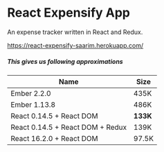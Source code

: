 # React Expensify App

An expense tracker written in React and Redux.

https://react-expensify-saarim.herokuapp.com/



##### This gives us following approximations

Name  | Size
------------- | -------------
Ember 2.2.0     | 435K
Ember 1.13.8    | 486K
React 0.14.5 + React DOM |          **133K**
React 0.14.5 + React DOM + Redux |  139K
React 16.2.0 + React DOM | 97.5K
